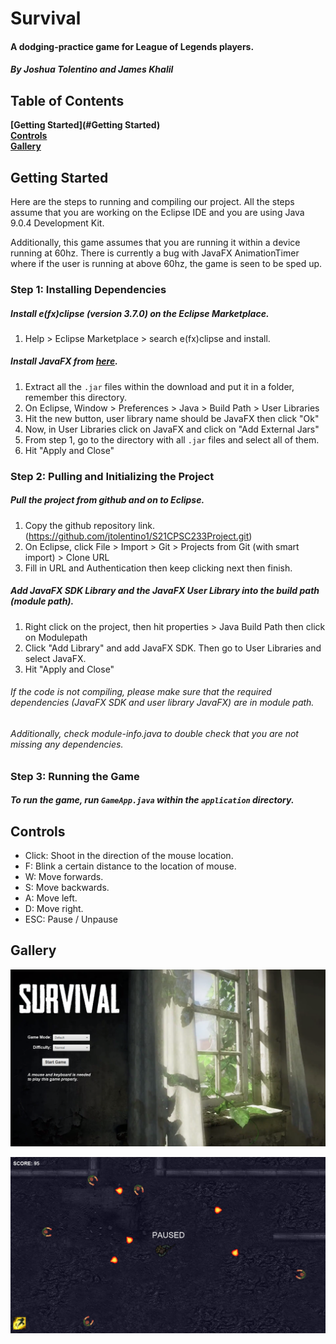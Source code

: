 # Survival
#### A dodging-practice game for League of Legends players.
##### By Joshua Tolentino and James Khalil

## Table of Contents
**[Getting Started](#Getting Started)**<br>
**[Controls](#Controls)**<br>
**[Gallery](#Gallery)**<br>

## Getting Started
Here are the steps to running and compiling our project.
All the steps assume that you are working on the Eclipse IDE
and you are using Java 9.0.4 Development Kit.

Additionally, this game assumes that you are running it within a device
running at 60hz. There is currently a bug with JavaFX AnimationTimer where
if the user is running at above 60hz, the game is seen to be sped up.

### Step 1: Installing Dependencies
##### Install e(fx)clipse (version 3.7.0) on the Eclipse Marketplace.
  1. Help > Eclipse Marketplace > search e(fx)clipse and install.
##### Install JavaFX from [here](https://gluonhq.com/products/javafx/).
  1. Extract all the `.jar` files within the download and put it in a folder, remember this directory.
  2. On Eclipse, Window > Preferences > Java > Build Path > User Libraries
  3. Hit the new button, user library name should be JavaFX then click "Ok"
  4. Now, in User Libraries click on JavaFX and click on "Add External Jars"
  5. From step 1, go to the directory with all `.jar` files and select all of them.
  6. Hit "Apply and Close"

### Step 2: Pulling and Initializing the Project
##### Pull the project from github and on to Eclipse.
  1. Copy the github repository link. (https://github.com/jtolentino1/S21CPSC233Project.git)
  2. On Eclipse, click File > Import > Git > Projects from Git (with smart import) > Clone URL
  3. Fill in URL and Authentication then keep clicking next then finish.
##### Add JavaFX SDK Library and the JavaFX User Library into the build path (module path).
  1. Right click on the project, then hit properties > Java Build Path then click on Modulepath
  2. Click "Add Library" and add JavaFX SDK. Then go to User Libraries and select JavaFX.
  3. Hit "Apply and Close"
###### If the code is not compiling, please make sure that the required dependencies (JavaFX SDK and user library JavaFX) are in module path.
###### Additionally, check module-info.java to double check that you are not missing any dependencies.
### Step 3: Running the Game
##### To run the game, run `GameApp.java` within the `application` directory.

## Controls
* Click: Shoot in the direction of the mouse location.
* F: Blink a certain distance to the location of mouse.
* W: Move forwards.
* S: Move backwards.
* A: Move left.
* D: Move right.
* ESC: Pause / Unpause

## Gallery

<p align="center"> 
<img src="https://github.com/jtolentino1/Survival/blob/main/READMEImages/Gameplay1.png">
</p>

<p align="center"> 
<img src="https://github.com/jtolentino1/Survival/blob/main/READMEImages/Gameplay2.png">
</p>

